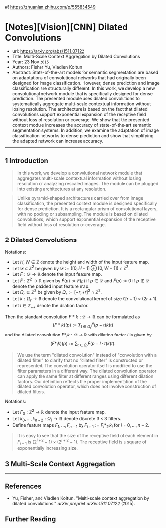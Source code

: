 #! https://zhuanlan.zhihu.com/p/555834549
# [Notes][Vision][CNN] Dilated Convolutions

* url: https://arxiv.org/abs/1511.07122
* Title: Multi-Scale Context Aggregation by Dilated Convolutions
* Year: 23 Nov `2015`
* Authors: Fisher Yu, Vladlen Koltun
* Abstract: State-of-the-art models for semantic segmentation are based on adaptations of convolutional networks that had originally been designed for image classification. However, dense prediction and image classification are structurally different. In this work, we develop a new convolutional network module that is specifically designed for dense prediction. The presented module uses dilated convolutions to systematically aggregate multi-scale contextual information without losing resolution. The architecture is based on the fact that dilated convolutions support exponential expansion of the receptive field without loss of resolution or coverage. We show that the presented context module increases the accuracy of state-of-the-art semantic segmentation systems. In addition, we examine the adaptation of image classification networks to dense prediction and show that simplifying the adapted network can increase accuracy.

----------------------------------------------------------------------------------------------------

## 1 Introduction

> In this work, we develop a convolutional network module that aggregates multi-scale contextual information without losing resolution or analyzing rescaled images. The module can be plugged into existing architectures at any resolution.

> Unlike pyramid-shaped architectures carried over from image classification, the presented context module is designed specifically for dense prediction. It is a rectangular prism of convolutional layers, with no pooling or subsampling. The module is based on dilated convolutions, which support exponential expansion of the receptive field without loss of resolution or coverage.

## 2 Dilated Convolutions

Notations:
* Let $H, W \in \mathbb{Z}$ denote the height and width of the input feature map.
* Let $\mathcal{D} \subset \mathbb{Z}^{2}$ be given by $\mathcal{D} := ([0, H-1] \oplus [0, W-1]) \cap \mathbb{Z}^{2}$.
* Let $F: \mathcal{D} \to \mathbb{R}$ denote the input feature map.
* Let $\tilde{F}: \mathbb{Z}^{2} \to \mathbb{R}$ given by $\tilde{F}(p) := F(p)$ if $p \in \mathcal{D}$ and $\tilde{F}(p) := 0$ if $p \notin \mathcal{D}$ denote the padded input feature map.
* Let $\Omega_{r} \subseteq \mathbb{Z}^{2}$ be given by $\Omega_{r} := [-r, +r]^{2} \cap \mathbb{Z}^{2}$.
* Let $k: \Omega_{r} \to \mathbb{R}$ denote the convolutional kernel of size $(2r+1) \times (2r+1)$.
* Let $l \in \mathbb{Z}_{++}$ denote the dilation factor.

Then the standard convolution $F * k: \mathcal{D} \to \mathbb{R}$ can be formulated as
$$(F * k)(p) := \sum_{t \in \Omega_{r}}\tilde{F}(p - t)k(t) \tag{1}$$
and the dilated convolution $F *_{l} k: \mathcal{D} \to \mathbb{R}$ with dilation factor $l$ is given by
$$(F *_{l} k)(p) := \sum_{t \in \Omega_{r}}\tilde{F}(p - l \cdot t)k(t). \tag{2}$$

> We use the term "dilated convolution" instead of "convolution with a dilated filter" to clarify that no “dilated filter” is constructed or represented. The convolution operator itself is modified to use the filter parameters in a different way. The dilated convolution operator can apply the same filter at different ranges using different dilation factors. Our definition reflects the proper implementation of the dilated convolution operator, which does not involve construction of dilated filters.

Notations:
* Let $F_{0}: \mathbb{Z}^{2} \to \mathbb{R}$ denote the input feature map.
* Let $k_{0}, ..., k_{n-2}: \Omega_{1} \to \mathbb{R}$ denote discrete $3 \times 3$ filters.
* Define feature maps $F_{1}, ..., F_{n-1}$ by $F_{i+1} := F_{i} *_{2^{i}} k_{i}$ for $i = 0, ..., n-2$.

> It is easy to see that the size of the receptive field of each element in $F_{i+1}$ is $(2^{i+2}-1) \times (2^{i+2} - 1)$. The receptive field is a square of exponentially increasing size.

## 3 Multi-Scale Context Aggregation



----------------------------------------------------------------------------------------------------

## References

* Yu, Fisher, and Vladlen Koltun. "Multi-scale context aggregation by dilated convolutions." *arXiv preprint arXiv:1511.07122* (2015).

## Further Reading

